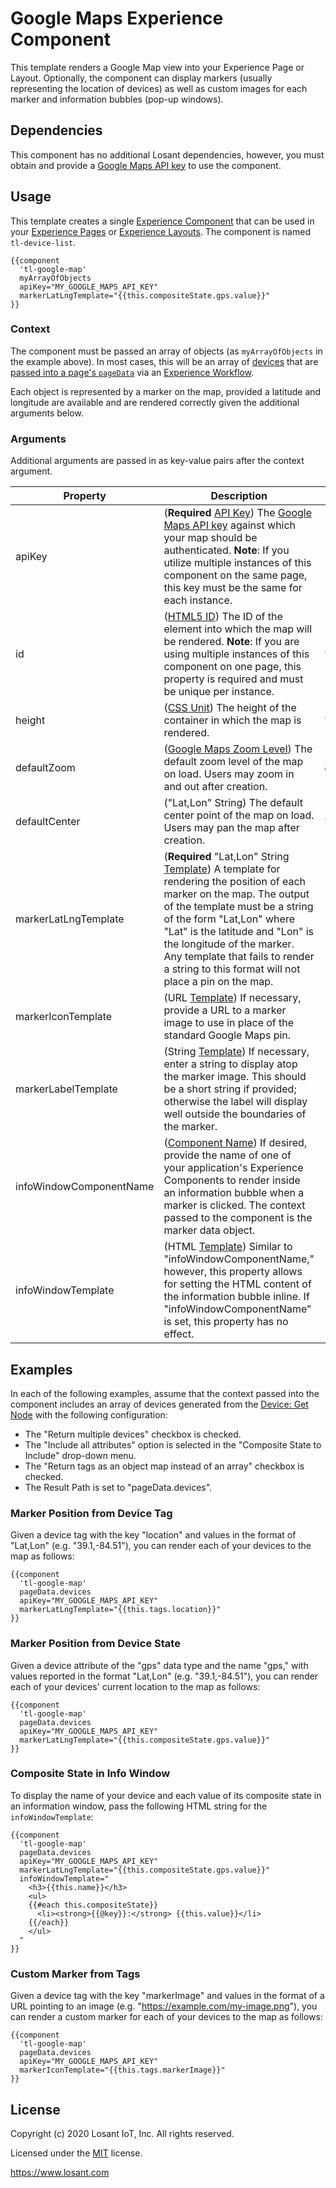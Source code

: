 # Google Maps Experience Component

This template renders a Google Map view into your Experience Page or Layout. Optionally, the component can display markers (usually representing the location of devices) as well as custom images for each marker and information bubbles (pop-up windows).

## Dependencies

This component has no additional Losant dependencies, however, you must obtain and provide a [Google Maps API key](https://developers.google.com/maps/documentation/javascript/get-api-key) to use the component.

## Usage

This template creates a single [Experience Component](https://docs.losant.com/experiences/views/#components) that can be used in your [Experience Pages](https://docs.losant.com/experiences/views/#pages) or [Experience Layouts](https://docs.losant.com/experiences/views/#layouts). The component is named `tl-device-list`.

```
{{component
  'tl-google-map'
  myArrayOfObjects
  apiKey="MY_GOOGLE_MAPS_API_KEY"
  markerLatLngTemplate="{{this.compositeState.gps.value}}"
}}
```

### Context 

The component must be passed an array of objects (as `myArrayOfObjects` in the example above). In most cases, this will be an array of [devices](https://docs.losant.com/devices/overview/) that are [passed into a page's `pageData`](https://docs.losant.com/workflows/outputs/endpoint-reply/#reply-type) via an [Experience Workflow](https://docs.losant.com/workflows/experience-workflows/).

Each object is represented by a marker on the map, provided a latitude and longitude are available and are rendered correctly given the additional arguments below.

### Arguments

Additional arguments are passed in as key-value pairs after the context argument.

| Property                | Description                                                                                                                                                                                                                                                                                                                                                                                                                | Default          |
|-------------------------|----------------------------------------------------------------------------------------------------------------------------------------------------------------------------------------------------------------------------------------------------------------------------------------------------------------------------------------------------------------------------------------------------------------------------|------------------|
| apiKey                  | (**Required** [API Key](https://developers.google.com/maps/documentation/javascript/get-api-key)) The [Google Maps API key](https://developers.google.com/maps/documentation/javascript/get-api-key) against which your map should be authenticated. **Note**: If you utilize multiple instances of this component on the same page, this key must be the same for each instance.                                      |                  |
| id                      | ([HTML5 ID](https://developer.mozilla.org/en-US/docs/Web/HTML/Global_attributes/id)) The ID of the element into which the map will be rendered. **Note**: If you are using multiple instances of this component on one page, this property is required and must be unique per instance.                                                                                                                            | "tl-google-map"  |
| height                  | ([CSS Unit](https://developer.mozilla.org/en-US/docs/Web/CSS/height)) The height of the container in which the map is rendered.                                                                                                                                                                                                                                                                                       | "640px"          |
| defaultZoom             | ([Google Maps Zoom Level](https://developers.google.com/maps/documentation/javascript/overview#zoom-levels)) The default zoom level of the map on load. Users may zoom in and out after creation.                                                                                                                                                                                                                          | 8                |
| defaultCenter           | ("Lat,Lon" String) The default center point of the map on load. Users may pan the map after creation.                                                                                                                                                                                                                                                                                                                      | "39.108,-84.511" |
| markerLatLngTemplate    | (**Required** "Lat,Lon" String [Template](https://docs.losant.com/workflows/accessing-payload-data/#string-templates)) A template for rendering the position of each marker on the map. The output of the template must be a string of the form "Lat,Lon" where "Lat" is the latitude and "Lon" is the longitude of the marker. Any template that fails to render a string to this format will not place a pin on the map. |                  |
| markerIconTemplate      | (URL [Template](https://docs.losant.com/workflows/accessing-payload-data/#string-templates)) If necessary, provide a URL to a marker image to use in place of the standard Google Maps pin.                                                                                                                                                                                                                                  |                  |
| markerLabelTemplate     | (String [Template](https://docs.losant.com/workflows/accessing-payload-data/#string-templates)) If necessary, enter a string to display atop the marker image. This should be a short string if provided; otherwise the label will display well outside the boundaries of the marker.                                                                                                                                            |                  |
| infoWindowComponentName | ([Component Name](https://docs.losant.com/experiences/views/#components)) If desired, provide the name of one of your application's Experience Components to render inside an information bubble when a marker is clicked. The context passed to the component is the marker data object.                                                                                                                                  |                  |
| infoWindowTemplate      | (HTML [Template](https://docs.losant.com/workflows/accessing-payload-data/#string-templates)) Similar to "infoWindowComponentName," however, this property allows for setting the HTML content of the information bubble inline. If "infoWindowComponentName" is set, this property has no effect.                                                                                                                                 |                  |

## Examples

In each of the following examples, assume that the context passed into the component includes an array of devices generated from the [Device: Get Node](https://docs.losant.com/workflows/data/get-device/) with the following configuration:
- The "Return multiple devices" checkbox is checked.
- The "Include all attributes" option is selected in the "Composite State to Include" drop-down menu.
- The "Return tags as an object map instead of an array" checkbox is checked.
- The Result Path is set to "pageData.devices".

### Marker Position from Device Tag

Given a device tag with the key "location" and values in the format of "Lat,Lon" (e.g. "39.1,-84.51"), you can render each of your devices to the map as follows:

```
{{component
  'tl-google-map'
  pageData.devices
  apiKey="MY_GOOGLE_MAPS_API_KEY"
  markerLatLngTemplate="{{this.tags.location}}"
}}
```

### Marker Position from Device State

Given a device attribute of the "gps" data type and the name "gps," with values reported in the format "Lat,Lon" (e.g. "39.1,-84.51"), you can render each of your devices' current location to the map as follows:

```
{{component
  'tl-google-map'
  pageData.devices
  apiKey="MY_GOOGLE_MAPS_API_KEY"
  markerLatLngTemplate="{{this.compositeState.gps.value}}"
}}
```

### Composite State in Info Window

To display the name of your device and each value of its composite state in an information window, pass the following HTML string for the `infoWindowTemplate`:

```
{{component
  'tl-google-map'
  pageData.devices
  apiKey="MY_GOOGLE_MAPS_API_KEY"
  markerLatLngTemplate="{{this.compositeState.gps.value}}"
  infoWindowTemplate="
    <h3>{{this.name}}</h3>
    <ul>
    {{#each this.compositeState}}
      <li><strong>{{@key}}:</strong> {{this.value}}</li>
    {{/each}}
    </ul>
  "
}}
```

### Custom Marker from Tags

Given a device tag with the key "markerImage" and values in the format of a URL pointing to an image (e.g. "https://example.com/my-image.png"), you can render a custom marker for each of your devices to the map as follows:

```
{{component
  'tl-google-map'
  pageData.devices
  apiKey="MY_GOOGLE_MAPS_API_KEY"
  markerIconTemplate="{{this.tags.markerImage}}"
}}
```

## License

Copyright (c) 2020 Losant IoT, Inc. All rights reserved.

Licensed under the [MIT](https://github.com/Losant/losant-templates/blob/master/LICENSE.txt) license.

https://www.losant.com